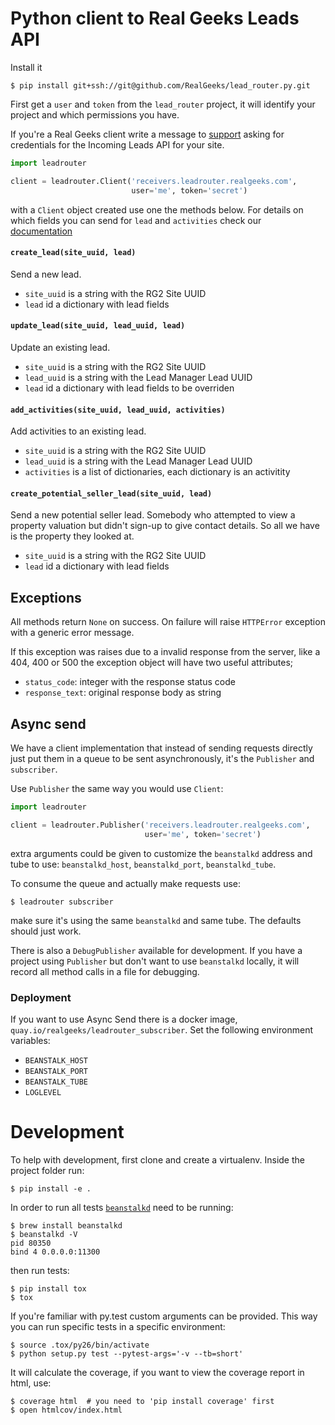 
# Python client to Real Geeks Leads API

Install it

    $ pip install git+ssh://git@github.com/RealGeeks/lead_router.py.git

First get a `user` and `token` from the `lead_router` project, it will identify your project and which permissions you have.

If you're a Real Geeks client write a message to [support](https://www.realgeeks.com/support/) asking for credentials for the Incoming Leads API for your site.

```python
import leadrouter

client = leadrouter.Client('receivers.leadrouter.realgeeks.com',
                           user='me', token='secret')
```

with a `Client` object created use one the methods below. For details on which fields you can send for `lead` and `activities` check our [documentation](http://docs.realgeeks.com/outgoing_leads_api)

#### `create_lead(site_uuid, lead)`

Send a new lead.

 - `site_uuid` is a string with the RG2 Site UUID
 - `lead` id a dictionary with lead fields

#### `update_lead(site_uuid, lead_uuid, lead)`

Update an existing lead.

 - `site_uuid` is a string with the RG2 Site UUID
 - `lead_uuid` is a string with the Lead Manager Lead UUID
 - `lead` id a dictionary with lead fields to be overriden

#### `add_activities(site_uuid, lead_uuid, activities)`

Add activities to an existing lead.

 - `site_uuid` is a string with the RG2 Site UUID
 - `lead_uuid` is a string with the Lead Manager Lead UUID
 - `activities` is a list of dictionaries, each dictionary is an activitity

#### `create_potential_seller_lead(site_uuid, lead)`

Send a new potential seller lead.  Somebody who attempted to view a property valuation but didn't sign-up to give contact details. So all we have is the property they looked at.

 - `site_uuid` is a string with the RG2 Site UUID
 - `lead` id a dictionary with lead fields

## Exceptions

All methods return `None` on success.  On failure will raise `HTTPError` exception
with a generic error message.

If this exception was raises due to a invalid response from the server, like a 404, 400
or 500 the exception object will have two useful attributes;

 - `status_code`: integer with the response status code
 - `response_text`: original response body as string

## Async send

We have a client implementation that instead of sending requests directly just put them in a queue to be sent asynchronously, it's the `Publisher` and `subscriber`.

Use `Publisher` the same way you would use `Client`:

```python
import leadrouter

client = leadrouter.Publisher('receivers.leadrouter.realgeeks.com',
                              user='me', token='secret')
```

extra arguments could be given to customize the `beanstalkd` address and tube to use: `beanstalkd_host`, `beanstalkd_port`, `beanstalkd_tube`.

To consume the queue and actually make requests use:

    $ leadrouter subscriber

make sure it's using the same `beanstalkd` and same tube. The defaults should just work.

There is also a `DebugPublisher` available for development.  If you have a project using `Publisher` but don't want to use `beanstalkd` locally, it will record all method calls in a file for debugging.

### Deployment

If you want to use Async Send there is a docker image, `quay.io/realgeeks/leadrouter_subscriber`. Set the following environment variables:
  * `BEANSTALK_HOST`
  * `BEANSTALK_PORT`
  * `BEANSTALK_TUBE`
  * `LOGLEVEL`

# Development

To help with development, first clone and create a virtualenv. Inside the project folder
run:

    $ pip install -e .

In order to run all tests [`beanstalkd`](http://kr.github.io/beanstalkd/) need to be
running:

    $ brew install beanstalkd
    $ beanstalkd -V
    pid 80350
    bind 4 0.0.0.0:11300

then run tests:

    $ pip install tox
    $ tox

If you're familiar with py.test custom arguments can be provided. This way you can run specific
tests in a specific environment:

    $ source .tox/py26/bin/activate
    $ python setup.py test --pytest-args='-v --tb=short' 

It will calculate the coverage, if you want to view the coverage report
in html, use:

    $ coverage html  # you need to 'pip install coverage' first
    $ open htmlcov/index.html
